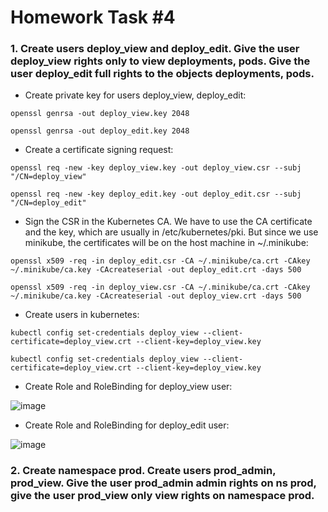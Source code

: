 
# Homework Task #4

### 1. Create users deploy_view and deploy_edit. Give the user deploy_view rights only to view deployments, pods. Give the user deploy_edit full rights to the objects deployments, pods.


- Create private key for users deploy_view, deploy_edit:

```openssl genrsa -out deploy_view.key 2048```

```openssl genrsa -out deploy_edit.key 2048```


- Create a certificate signing request:

```openssl req -new -key deploy_view.key -out deploy_view.csr --subj "/CN=deploy_view"```

```openssl req -new -key deploy_edit.key -out deploy_edit.csr --subj "/CN=deploy_edit"```

- Sign the CSR in the Kubernetes CA. We have to use the CA certificate and the key, which are usually in /etc/kubernetes/pki. But since we use minikube, the certificates will be on the host machine in ~/.minikube:

```openssl x509 -req -in deploy_edit.csr -CA ~/.minikube/ca.crt -CAkey ~/.minikube/ca.key -CAcreateserial -out deploy_edit.crt -days 500```

```openssl x509 -req -in deploy_view.csr -CA ~/.minikube/ca.crt -CAkey ~/.minikube/ca.key -CAcreateserial -out deploy_view.crt -days 500```


- Create users in kubernetes:

```kubectl config set-credentials deploy_view --client-certificate=deploy_view.crt --client-key=deploy_view.key```

```kubectl config set-credentials deploy_view --client-certificate=deploy_view.crt --client-key=deploy_view.key```


- Create Role and RoleBinding  for deploy_view user:

![image](https://user-images.githubusercontent.com/72750543/152682280-635fe7f6-bf94-4749-b11b-91f95ba4352e.png)


- Create Role and RoleBinding  for deploy_edit user:

![image](https://user-images.githubusercontent.com/72750543/152682358-864a5f84-ab5f-49c3-8326-d1a4b6f91eb3.png)




### 2. Create namespace prod. Create users prod_admin, prod_view. Give the user prod_admin admin rights on ns prod, give the user prod_view only view rights on namespace prod.
